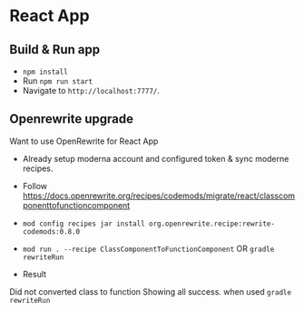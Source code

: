 # React App


## Build & Run app
- `npm install`
- Run `npm run start`
- Navigate to `http://localhost:7777/`.


## Openrewrite upgrade

Want to use OpenRewrite for React App

- Already setup moderna account and configured token & sync moderne recipes.

- Follow https://docs.openrewrite.org/recipes/codemods/migrate/react/classcomponenttofunctioncomponent

- `mod config recipes jar install org.openrewrite.recipe:rewrite-codemods:0.8.0`

- `mod run . --recipe ClassComponentToFunctionComponent` OR `gradle rewriteRun`

- Result

Did not converted class to function
Showing all success. when used `gradle rewriteRun`





